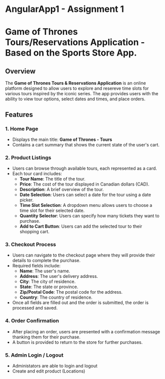 # AngularApp1 - Assignment 1
# Game of Thrones Tours/Reservations Application - Based on the Sports Store App.  

## Overview

The **Game of Thrones Tours & Reservations Application** is an online platform designed to allow users to explore and resereve time slots for various tours inspired by the iconic series. The app provides users with the ability to view tour options, select dates and times, and place orders. 

## Features

### 1. Home Page

- Displays the main title: **Game of Thrones - Tours**
- Contains a cart summary that shows the current state of the user's cart.

### 2. Product Listings

- Users can browse through available tours, each represented as a card.
- Each tour card includes:
  - **Tour Name**: The title of the tour.
  - **Price**: The cost of the tour displayed in Canadian dollars (CAD).
  - **Description**: A brief overview of the tour.
  - **Date Selection**: Users can select a date for the tour using a date picker.
  - **Time Slot Selection**: A dropdown menu allows users to choose a time slot for their selected date.
  - **Quantity Selector**: Users can specify how many tickets they want to purchase.
  - **Add to Cart Button**: Users can add the selected tour to their shopping cart.

### 3. Checkout Process

- Users can navigate to the checkout page where they will provide their details to complete the purchase.
- Required fields include:
  - **Name**: The user's name.
  - **Address**: The user's delivery address.
  - **City**: The city of residence.
  - **State**: The state or province.
  - **Zip/Postal Code**: The postal code for the address.
  - **Country**: The country of residence.
- Once all fields are filled out and the order is submitted, the order is processed and saved.

### 4. Order Confirmation

- After placing an order, users are presented with a confirmation message thanking them for their purchase.
- A button is provided to return to the store for further purchases.


### 5. Admin Login / Logout
- Administators are able to login and logout
- Create and edit product (Locations)
